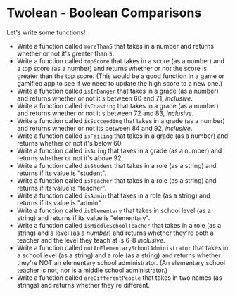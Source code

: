 # Twolean - Boolean Comparisons

Let's write some functions!

* Write a function called `moreThan5` that takes in a number and returns whether or not it's greater than `5`.
* Write a function called `topScore` that takes in a score (as a number) and a top score (as a number) and returns whether or not the score is greater than the top score. (This would be a good function in a game or gamified app to see if we need to update the high score to a new one.)
* Write a function called `isInDanger` that takes in a grade (as a number) and returns whether or not it's between 60 and 71, _inclusive_.
* Write a function called `isCoasting` that takes in a grade (as a number) and returns whether or not it's between 72 and 83, _inclusive_.
* Write a function called `isSucceeding` that takes in a grade (as a number) and returns whether or not its between 84 and 92, _inclusive_.
* Write a function called `isFailing` that takes in a grade (as a number) and returns whether or not it's below 60.
* Write a function called `isAcing` that takes in a grade (as a number) and returns whether or not it's above 92.
* Write a function called `isStudent` that takes in a role (as a string) and returns if its value is "student".
* Write a function called `isTeacher` that takes in a role (as a string) and returns if its value is "teacher".
* Write a function called `isAdmin` that takes in a role (as a string) and returns if its value is "admin".
* Write a function called `isElementary` that takes in school level (as a string) and returns if its value is "elementary".
* Write a function called `isMiddleSchoolTeacher` that takes in a role (as a string) and a level (as a _number_) and returns whether they're both a teacher and the level they teach at is 6-8 _inclusive_.
* Write a function called `notAnElementarySchoolAdministrator` that takes in a school level (as a string) and a role (as a string) and returns whether they're NOT an elementary school administrator. (An elementary school teacher is not, nor is a middle school administrator.)
* Write a function called `areDifferentPeople` that takes in two names (as strings) and returns whether they're different.
